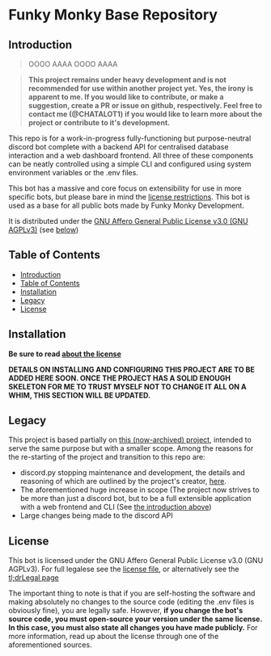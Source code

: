 # Funky Monky Base Repository

## Introduction

> OOOO AAAA OOOO AAAA

> **This project remains under heavy development and is not recommended for use within another project yet. Yes, the irony is apparent to me. If you would like to contribute, or make a suggestion, create a PR or issue on github, respectively. Feel free to contact me (@CHATALOT1) if you would like to learn more about the project or contribute to it's development.**

This repo is for a work-in-progress fully-functioning but purpose-neutral discord bot complete with a backend API for centralised database interaction and a web dashboard frontend. All three of these components can be neatly controlled using a simple CLI and configured using system environment variables or the .env files.

This bot has a massive and core focus on extensibility for use in more specific bots, but please bare in mind the [license restrictions](#license). This bot is used as a base for all public bots made by Funky Monky Development.

It is distributed under the [GNU Affero General Public License v3.0 (GNU AGPLv3)](LICENSE) (see [below](#license))

## Table of Contents

- [Introduction](#introduction)
- [Table of Contents](#table-of-contents)
- [Installation](#installation)
- [Legacy](#legacy)
- [License](#license)

## Installation

**Be sure to read [about the license](#license)**

**DETAILS ON INSTALLING AND CONFIGURING THIS PROJECT ARE TO BE ADDED HERE SOON. ONCE THE PROJECT HAS A SOLID ENOUGH SKELETON FOR ME TO TRUST MYSELF NOT TO CHANGE IT ALL ON A WHIM, THIS SECTION WILL BE UPDATED.**

## Legacy

This project is based partially on [this (now-archived) project](), intended to serve the same purpose but with a smaller scope. Among the reasons for the re-starting of the project and transition to this repo are:

- discord.py stopping maintenance and development, the details and reasoning of which are outlined by the project's creator, [here](https://gist.github.com/Rapptz/4a2f62751b9600a31a0d3c78100287f1).
- The aforementioned huge increase in scope (The project now strives to be more than just a discord bot, but to be a full extensible application with a web frontend and CLI (See [the introduction above](#introduction))
- Large changes being made to the discord API

## License

This bot is licensed under the GNU Affero General Public License v3.0 (GNU AGPLv3). For full legalese see the [license file](LICENSE), or alternatively see the [tl;drLegal page](<https://tldrlegal.com/license/gnu-affero-general-public-license-v3-(agpl-3.0)>)

The important thing to note is that if you are self-hosting the software and making absolutely no changes to the source code (editing the .env files is obviously fine), you are legally safe. However, **if you change the bot's source code, you must open-source your version under the same license. In this case, you must also state all changes you have made publicly.** For more information, read up about the license through one of the aforementioned sources.
